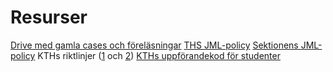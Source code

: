 # Resurser

[Drive med gamla cases och föreläsningar](https://drive.google.com/drive/folders/1YK6h7ltkY6hS4hQEl8oCqiUbyDi99LEo?usp=sharing)
[THS JML-policy](https://cdn.thskth.se/wp-content/uploads/2016/07/ths_policy-for-jml_150512.pdf)
[Sektionens JML-policy](https://styrdokument.datasektionen.se/jamlikhetspolicy)
KTHs riktlinjer ([1](https://intra.kth.se/polopoly_fs/1.661762.1562752015!/Riktlinjen%20Rutiner%20vid%20anm%C3%A4lan%20utredning%20och%20%C3%A5tg%C3%A4rder%20vid%20diskriminering%20trakasserier%20sexuella%20trakasserier%20%2020180830%204.pdf) och [2](https://intra.kth.se/polopoly_fs/1.673146.1562750671!/Riktlinje_om_j%C3%A4mst%C3%A4lldhet%2C_m%C3%A5ngfald_och_lika_villkor.pdf))
[KTHs uppförandekod för studenter](https://www.kth.se/student/studentliv/studentratt/uppforandekod-for-studenter-1.796562)
